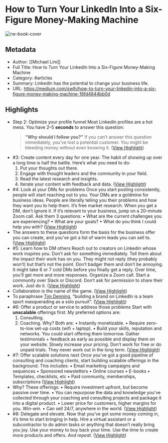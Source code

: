# How to Turn Your LinkedIn Into a Six-Figure Money-Making Machine

![rw-book-cover](https://readwise-assets.s3.amazonaws.com/media/uploaded_book_covers/profile_1073452/05MOf7xsJD707PlYF_5cPsHrK)

## Metadata
- Author: [[Michael Lim]]
- Full Title: How to Turn Your LinkedIn Into a Six-Figure Money-Making Machine
- Category: #articles
- Summary: LinkedIn has the potential to change your business life.
- URL: https://medium.com/swlh/how-to-turn-your-linkedin-into-a-six-figure-money-making-machine-16fd4844bb0d

## Highlights
- Step 2: Optimize your profile funnel
  Most LinkedIn profiles are a hot mess.
  You have 2–5 **seconds** to answer this question:
  > **“Why should I follow you?”**
  If you can’t answer this question immediately, you’ve lost a potential customer. You might be bleeding money without even knowing it. ([View Highlight](https://read.readwise.io/read/01h75rb9ew8vmdbhfq8q7nwy29))
- #3: Create content every day for one year.
  The habit of showing up over a long time is half the battle.
  Here’s what you need to do:
  1. Put your thoughts out there.
  2. Engage with thought leaders and the community in your field.
  3. Read the latest research and insights.
  4. Iterate your content with feedback and data. ([View Highlight](https://read.readwise.io/read/01h75rfafrg6zddj7cgrqmqmbd))
- #4: Look at your DMs for problems
  Once you start posting consistently, people will start reaching out to you.
  Your DMs are a goldmine for business ideas.
  People are literally telling you their problems and how they want you to help them.
  It’s free market research.
  When you get a DM, don’t ignore it. If it’s relevant to your business, jump on a 20-minute Zoom call.
  Ask them 3 questions:
  • What are the current challenges you are experiencing?
  • What are your goals?
  • What do you think I could help you with? ([View Highlight](https://read.readwise.io/read/01h75s0d4thb7046msv2zcvqdw))
- The answers to these questions form the basis for the business offer you can create, and you’ve got a list of warm leads you can sell to. ([View Highlight](https://read.readwise.io/read/01h75s0nvc8f38g9fgec1zzkx8))
- #5: Learn how to DM others
  Reach out to creators on Linkedin whose work inspires you.
  Don’t ask for something immediately.
  Tell them about the impact their work has on you. They might not reply (they probably won’t) but that’s not the point.
  Don’t badger them and don’t be annoying.
  It might take 6 or 7 cold DMs before you finally get a reply.
  Over time, you’ll get more and more responses. Organize a Zoom call. Start a community over Slack or Discord. Don’t ask for permission to share their work. Just do it. ([View Highlight](https://read.readwise.io/read/01h75s2cmbytspkra8ps45ee2b))
- Collaboration is the name of the game. ([View Highlight](https://read.readwise.io/read/01h75s2h47y9vgvkg6tk7zcrab))
- To paraphrase [Tim Denning](https://medium.com/swlh/ive-been-writing-online-for-the-last-9-years-and-made-7-figures-1954e4987525), “building a brand on LinkedIn is a team sport masquerading as a solo pursuit”. ([View Highlight](https://read.readwise.io/read/01h75s2sgjvp8x6edt3gjf79fx))
- #6: Offer a product or service to address those problems
  Start with **unscalable** offerings first.
  My preferred options are:
  1. Consulting.
  2. Coaching.
  Why? Both are:
  • Instantly monetizable.
  • Require zero-to-low set-up costs (wifi + laptop).
  • Build your skills, reputation and networks.
  You could start offering them tomorrow.
  Gather testimonials + feedback as early as possible and display them on your website. Slowly increase your pricing.
  Don’t work for free or do unpaid trials.
  They never work out in the long term. ([View Highlight](https://read.readwise.io/read/01h75s5e1ec62ncmrhkyjf1rgx))
- #7: Offer scalable solutions next
  Once you’ve got a good pipeline of consulting and coaching clients, start building scalable offerings in the background.
  This includes:
  • Email marketing campaigns and sequences
  • Sponsored newsletters
  • Online courses
  • E-books
  • Templates, checklists, etc
  • Paid community, memberships, subscriptions ([View Highlight](https://read.readwise.io/read/01h75s6dqr5xfbmhy5ygc3j80v))
- Why? These offerings:
  • Require investment upfront, but become passive over time.
  • You can repurpose the data and knowledge you’ve collected through your coaching and consulting projects and package it into a digital product.
  • Lower price for customers, higher margins for you. *Win-win.*
  • Can sell 24/7, anywhere in the world. ([View Highlight](https://read.readwise.io/read/01h75s7neb8p83t4jfeb4ca7bf))
- #8: Delegate and elevate.
  Now that you’ve got some money coming in, it’s time to start bringing in help.
  Hire a virtual assistant or a subcontractor to do admin tasks or anything that doesn’t really bring you joy.
  Use your money to buy back your time. Use the time to create more products and offers. *And repeat.* ([View Highlight](https://read.readwise.io/read/01h75s88d2f7advaxqsgc33sw7))
